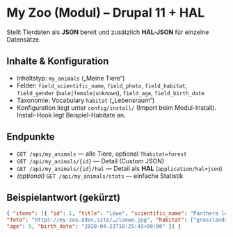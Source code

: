 # My Zoo (Modul) – Drupal 11 + HAL

Stellt Tierdaten als **JSON** bereit und zusätzlich **HAL-JSON** für einzelne Datensätze.

## Inhalte & Konfiguration
- Inhaltstyp: `my_animals` („Meine Tiere“)
- Felder: `field_scientific_name`, `field_photo`, `field_habitat`, `field_gender` (`male|female|unknown`), `field_age`, `field_birth_date`
- Taxonomie: Vocabulary `habitat` („Lebensraum“)
- Konfiguration liegt unter `config/install/` (Import beim Modul-Install). Install-Hook legt Beispiel-Habitate an.

## Endpunkte
- `GET /api/my_animals` — alle Tiere, optional `?habitat=forest`
- `GET /api/my_animals/{id}` — Detail (Custom JSON)
- `GET /api/my_animals/{id}/hal` — Detail als **HAL** (`application/hal+json`)
- *(optional)* `GET /api/my_animals/stats` — einfache Statistik

## Beispielantwort (gekürzt)
```json
{ "items": [{ "id": 1, "title": "Löwe", "scientific_name": "Panthera leo",
"foto": "https://my-zoo.ddev.site/…/loewe.jpg", "habitat": ["grasslands"], "gender": "male",
"age": 5, "birth_date": "2020-04-23T18:25:43+00:00" }] }
